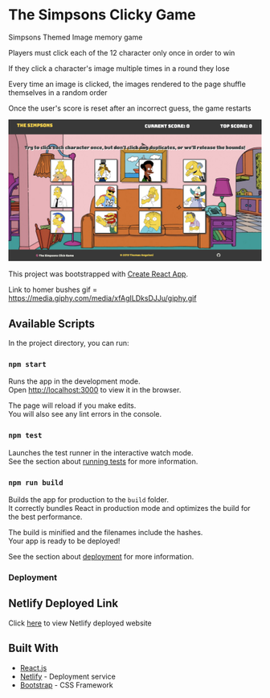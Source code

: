 # The Simpsons Clicky Game

Simpsons Themed Image memory game

Players must click each of the 12 character only once in order to win

If they click a character's image multiple times in a round they lose

Every time an image is clicked, the images rendered to the page shuffle themselves in a random order

Once the user's score is reset after an incorrect guess, the game restarts

![clicky_game](https://github.com/TJANGEL/clicky_game/blob/master/public/assets/images/clicky_game_screenshot.png)

This project was bootstrapped with [Create React App](https://github.com/facebook/create-react-app).

Link to homer bushes gif = https://media.giphy.com/media/xfAgILDksDJJu/giphy.gif

## Available Scripts

In the project directory, you can run:

### `npm start`

Runs the app in the development mode.<br>
Open [http://localhost:3000](http://localhost:3000) to view it in the browser.

The page will reload if you make edits.<br>
You will also see any lint errors in the console.

### `npm test`

Launches the test runner in the interactive watch mode.<br>
See the section about [running tests](https://facebook.github.io/create-react-app/docs/running-tests) for more information.

### `npm run build`

Builds the app for production to the `build` folder.<br>
It correctly bundles React in production mode and optimizes the build for the best performance.

The build is minified and the filenames include the hashes.<br>
Your app is ready to be deployed!

See the section about [deployment](https://facebook.github.io/create-react-app/docs/deployment) for more information.

### Deployment

## Netlify Deployed Link

Click [here](https://infallible-dubinsky-3e04a5.netlify.com) to view Netlify deployed website

## Built With

- [React.js](https://reactjs.org/)
- [Netlify](https://www.netlify.com/) - Deployment service
- [Bootstrap](https://getbootstrap.com/) - CSS Framework
